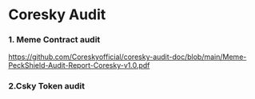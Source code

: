 # Coresky Audit

### 1. Meme Contract audit
https://github.com/Coreskyofficial/coresky-audit-doc/blob/main/Meme-PeckShield-Audit-Report-Coresky-v1.0.pdf

### 2.Csky Token audit


